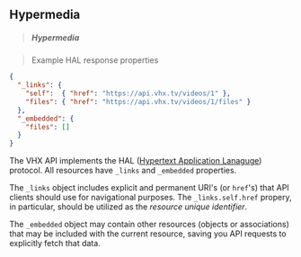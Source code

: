 <!-- HYPERMEDIA -->
<h2 class="head-3 margin-top-xlarge padding-top-xlarge border-top margin-bottom-medium" id="hypermedia">Hypermedia</h2>

> <h5 class="head-5 text--white margin-bottom-medium">Hypermedia</h5>

> Example HAL response properties

```json
{
  "_links": {
    "self":  { "href": "https://api.vhx.tv/videos/1" },
    "files": { "href": "https://api.vhx.tv/videos/1/files" }
  },
  "_embedded": {
    "files": []
  }
}
```

<section class="text-2 contain">
  <p>The VHX API implements the HAL (<a href="https://en.wikipedia.org/wiki/Hypertext_Application_Language" target="_blank">Hypertext Application Lanaguge</a>) protocol. All resources have <code>_links</code> and <code>_embedded</code> properties.</p>
  <p>The <code>_links</code> object includes explicit and permanent URI's (or <code>href</code>'s) that API clients should use for navigational purposes. The <code>_links.self.href</code> propery, in particular, should be utilized as the <em>resource unique identifier</em>.</p>
  <p>The <code>_embedded</code> object may contain other resources (objects or associations) that may be included with the current resource, saving you API requests to explicitly fetch that data.</p>
</section>
